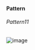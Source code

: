 #### Pattern

###### Pattern11
![image](https://user-images.githubusercontent.com/69578414/142573593-fb6935c9-af42-4185-9f0c-4705d2af2f8b.png)
